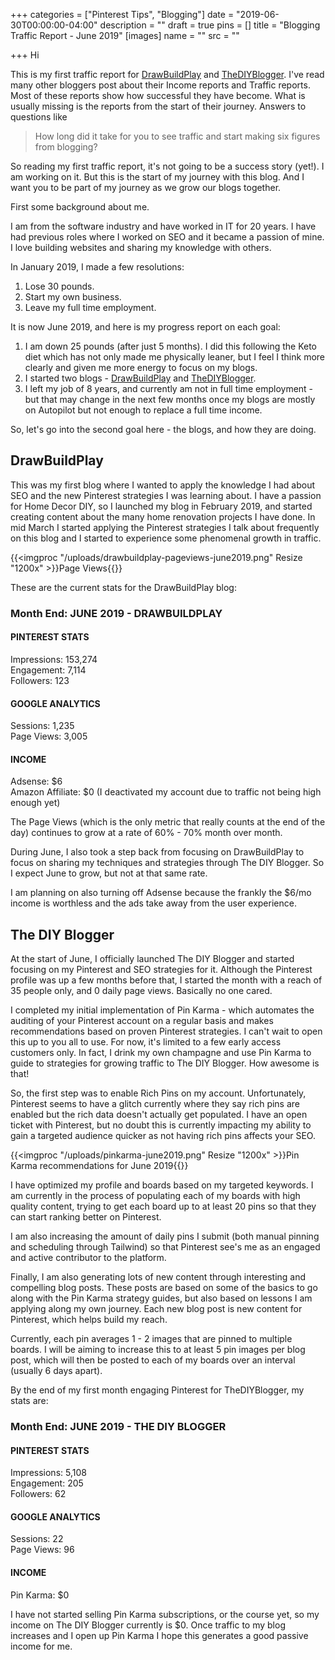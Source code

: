 +++
categories = ["Pinterest Tips", "Blogging"]
date = "2019-06-30T00:00:00-04:00"
description = ""
draft = true
pins = []
title = "Blogging Traffic Report - June 2019"
[images]
name = ""
src = ""

+++
Hi

This is my first traffic report for  [DrawBuildPlay](https://www.drawbuildplay.com "DrawBuildPlay - Home Decor and DIY Blog") and [TheDIYBlogger](https://www.thediyblogger.com "The DIY Blogger - Pinterest Strategies").  I've read many other bloggers post about their Income reports and Traffic reports.  Most of these reports show how successful they have become.  What is usually missing is the reports from the start of their journey.  Answers to questions like 

> How long did it take for you to see traffic and start making six figures from blogging?

So reading my first traffic report, it's not going to be a success story (yet!).  I am working on it.  But this is the start of my journey with this blog.  And I want you to be part of my journey as we grow our blogs together.

First some background about me.

I am from the software industry and have worked in IT for 20 years.  I have had previous roles where I worked on SEO and it became a passion of mine.  I love building websites and sharing my knowledge with others.  

In January 2019, I made a few resolutions:

1. Lose 30 pounds.
2. Start my own business.
3. Leave my full time employment.

It is now June 2019, and here is my progress report on each goal:

1. I am down 25 pounds (after just 5 months).  I did this following the Keto diet which has not only made me physically leaner, but I feel I think more clearly and given me more energy to focus on my blogs.
2. I started two blogs - [DrawBuildPlay](https://www.drawbuildplay.com "DrawBuildPlay - Home Decor and DIY Blog") and [TheDIYBlogger](https://www.thediyblogger.com "The DIY Blogger - Pinterest Strategies").
3. I left my job of 8 years, and currently am not in full time employment - but that may change in the next few months once my blogs are mostly on Autopilot but not enough to replace a full time income.

So, let's go into the second goal here - the blogs, and how they are doing.

## DrawBuildPlay

This was my first blog where I wanted to apply the knowledge I had about SEO and the new Pinterest strategies I was learning about.  I have a passion for Home Decor DIY, so I launched my blog in February 2019, and started creating content about the many home renovation projects I have done.  In mid March I started applying the Pinterest strategies I talk about frequently on this blog and I started to experience some phenomenal growth in traffic.

{{<imgproc "/uploads/drawbuildplay-pageviews-june2019.png" Resize "1200x" >}}Page Views{{</imgproc>}}

These are the current stats for the DrawBuildPlay blog:

### **Month End: JUNE 2019 - DRAWBUILDPLAY**

#### PINTEREST STATS

Impressions: 153,274  
Engagement: 7,114  
Followers: 123

#### GOOGLE ANALYTICS

Sessions: 1,235  
Page Views: 3,005

#### INCOME

Adsense: $6  
Amazon Affiliate: $0 (I deactivated my account due to traffic not being high enough yet)

The Page Views (which is the only metric that really counts at the end of the day) continues to grow at a rate of 60% - 70% month over month.

During June, I also took a step back from focusing on DrawBuildPlay to focus on sharing my techniques and strategies through The DIY Blogger.  So I expect June to grow, but not at that same rate.

I am planning on also turning off Adsense because the frankly the $6/mo income is worthless and the ads take away from the user experience.

## The DIY Blogger

At the start of June, I officially launched The DIY Blogger and started focusing on my Pinterest and SEO strategies for it.  Although the Pinterest profile was up a few months before that, I started the month with a reach of 35 people only, and 0 daily page views.  Basically no one cared.

I completed my initial implementation of Pin Karma - which automates the auditing of your Pinterest account on a regular basis and makes recommendations based on proven Pinterest strategies.  I can't wait to open this up to you all to use.  For now, it's limited to a few early access customers only.  In fact, I drink my own champagne and use Pin Karma to guide to strategies for growing traffic to The DIY Blogger.  How awesome is that!

So, the first step was to enable Rich Pins on my account.  Unfortunately, Pinterest seems to have a glitch currently where they say rich pins are enabled but the rich data doesn't actually get populated.  I have an open ticket with Pinterest, but no doubt this is currently impacting my ability to gain a targeted audience quicker as not having rich pins affects your SEO.

{{<imgproc "/uploads/pinkarma-june2019.png" Resize "1200x" >}}Pin Karma recommendations for June 2019{{</imgproc>}}

I have optimized my profile and boards based on my targeted keywords.  I am currently in the process of populating each of my boards with high quality content, trying to get each board up to at least 20 pins so that they can start ranking better on Pinterest.

I am also increasing the amount of daily pins I submit (both manual pinning and scheduling through Tailwind) so that Pinterest see's me as an engaged and active contributor to the platform.

Finally, I am also generating lots of new content through interesting and compelling blog posts.  These posts are based on some of the basics to go along with the Pin Karma strategy guides, but also based on lessons I am applying along my own journey.  Each new blog post is new content for Pinterest, which helps build my reach.

Currently, each pin averages 1 - 2 images that are pinned to multiple boards.  I will be aiming to increase this to at least 5 pin images per blog post, which will then be posted to each of my boards over an interval (usually 6 days apart).

By the end of my first month engaging Pinterest for TheDIYBlogger, my stats are:

### **Month End: JUNE 2019 - THE DIY BLOGGER**

#### PINTEREST STATS

Impressions: 5,108  
Engagement: 205  
Followers: 62

#### GOOGLE ANALYTICS

Sessions: 22  
Page Views: 96

#### INCOME

Pin Karma: $0

I have not started selling Pin Karma subscriptions, or the course yet, so my income on The DIY Blogger currently is $0.  Once traffic to my blog increases and I open up Pin Karma I hope this generates a good passive income for me.